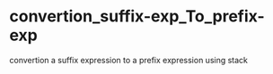 # convertion_suffix-exp_To_prefix-exp
convertion a suffix expression to a prefix expression using stack
